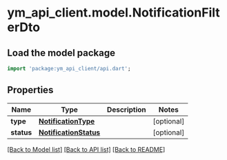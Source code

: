 # ym_api_client.model.NotificationFilterDto

## Load the model package
```dart
import 'package:ym_api_client/api.dart';
```

## Properties
Name | Type | Description | Notes
------------ | ------------- | ------------- | -------------
**type** | [**NotificationType**](NotificationType.md) |  | [optional] 
**status** | [**NotificationStatus**](NotificationStatus.md) |  | [optional] 

[[Back to Model list]](../README.md#documentation-for-models) [[Back to API list]](../README.md#documentation-for-api-endpoints) [[Back to README]](../README.md)


